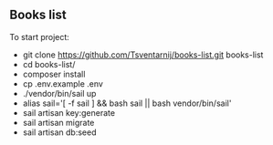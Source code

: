 
## Books list

To start project:

- git clone https://github.com/Tsventarnij/books-list.git books-list 
- cd books-list/
- composer install
- cp .env.example .env
- ./vendor/bin/sail up
- alias sail='[ -f sail ] && bash sail || bash vendor/bin/sail'
- sail artisan key:generate
- sail artisan migrate
- sail artisan db:seed
